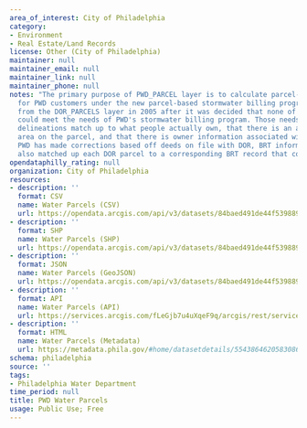 ```yaml
---
area_of_interest: City of Philadelphia
category:
- Environment
- Real Estate/Land Records
license: Other (City of Philadelphia)
maintainer: null
maintainer_email: null
maintainer_link: null
maintainer_phone: null
notes: "The primary purpose of PWD_PARCEL layer is to calculate parcel-based stormwater charges
  for PWD customers under the new parcel-based stormwater billing program. The layer was created
  from the DOR_PARCELS layer in 2005 after it was decided that none of the other City parcel layers
  could meet the needs of PWD's stormwater billing program. Those needs are generally that the parcel
  delineations match up to what people actually own, that there is an accurate assessment of the impervious
  area on the parcel, and that there is owner information associated with the parcel. Over the past 5 years,
  PWD has made corrections based off deeds on file with DOR, BRT information, and other City records. PWD
  also matched up each DOR parcel to a corresponding BRT record that contained the owner information for that parcel."
opendataphilly_rating: null
organization: City of Philadelphia
resources:
- description: ''
  format: CSV
  name: Water Parcels (CSV)
  url: https://opendata.arcgis.com/api/v3/datasets/84baed491de44f539889f2af178ad85c_0/downloads/data?format=csv&spatialRefId=4326&where=1%3D1
- description: ''
  format: SHP
  name: Water Parcels (SHP)
  url: https://opendata.arcgis.com/api/v3/datasets/84baed491de44f539889f2af178ad85c_0/downloads/data?format=shp&spatialRefId=4326&where=1%3D1
- description: ''
  format: JSON
  name: Water Parcels (GeoJSON)
  url: https://opendata.arcgis.com/api/v3/datasets/84baed491de44f539889f2af178ad85c_0/downloads/data?format=geojson&spatialRefId=4326&where=1%3D1
- description: ''
  format: API
  name: Water Parcels (API)
  url: https://services.arcgis.com/fLeGjb7u4uXqeF9q/arcgis/rest/services/PWD_PARCELS/FeatureServer/0/query?outFields=*&where=1%3D1
- description: ''
  format: HTML
  name: Water Parcels (Metadata)
  url: https://metadata.phila.gov/#home/datasetdetails/5543864620583086178c4e7a/representationdetails/55438a829b989a05172d0cfa/
schema: philadelphia
source: ''
tags:
- Philadelphia Water Department
time_period: null
title: PWD Water Parcels
usage: Public Use; Free
---
```

